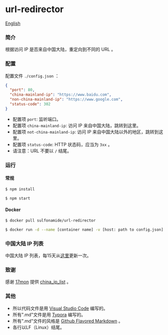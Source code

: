 # url-redirector

[English](./README.md)

### 简介

根据访问 IP 是否来自中国大陆，重定向到不同的 URL 。

### 配置

配置文件 `./config.json` ：

``` json
{
  "port": 80,
  "china-mainland-ip": "https://www.baidu.com",
  "non-china-mainland-ip": "https://www.google.com",
  "status-code": 302
}
```

- 配置项 `port`: 监听端口。
- 配置项 `china-mainland-ip`: 访问 IP 来自中国大陆，跳转到这里。
- 配置项 `not-china-mainland-ip`: 访问 IP 来自中国大陆以外的地区，跳转到这里。
- 配置项 `status-code`: HTTP 状态码，应当为 `3xx` 。
- 请注意：URL 不要以 `/` 结尾。

### 运行

#### 常规

``` bash
$ npm install

$ npm start
```

#### Docker

``` bash
$ docker pull sulfonamide/url-redirector

$ docker run -d --name [container name] -v [host: path to config.json]:/usr/src/app/config.json -p [host: listening port]:[docker: listening port defined by config.json] sulfonamide/url-redirector
```

### 中国大陆 IP 列表

中国大陆 IP 列表，每15天从[这里](https://raw.githubusercontent.com/17mon/china_ip_list/master/china_ip_list.txt)更新一次。

### 致谢

感谢 [17mon](https://github.com/17mon) 提供 [china_ip_list](https://github.com/17mon/china_ip_list) 。

###  其他

- 所以代码文件是用 [Visual Studio Code](https://code.visualstudio.com/) 编写的。
- 所有".md"文件是用 [Typora](http://typora.io/) 编写的。
- 所有".md"文件的风格是 [Github Flavored Markdown](https://guides.github.com/features/mastering-markdown/#GitHub-flavored-markdown) 。
- 各行以LF（Linux）结尾。